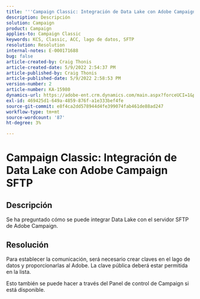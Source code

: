 ```yaml
---
title: '''Campaign Classic: Integración de Data Lake con Adobe Campaign SFTP"'
description: Descripción
solution: Campaign
product: Campaign
applies-to: Campaign Classic
keywords: KCS, Classic, ACC, lago de datos, SFTP
resolution: Resolution
internal-notes: E-000171688
bug: false
article-created-by: Craig Thonis
article-created-date: 5/9/2022 2:54:37 PM
article-published-by: Craig Thonis
article-published-date: 5/9/2022 2:58:53 PM
version-number: 2
article-number: KA-15980
dynamics-url: https://adobe-ent.crm.dynamics.com/main.aspx?forceUCI=1&pagetype=entityrecord&etn=knowledgearticle&id=537447ec-a7cf-ec11-a7b5-00224809c196
exl-id: 469425d1-649a-4859-876f-a1e333bef4fe
source-git-commit: e8f4ca2dd578944d4fe399074fab461de88ad247
workflow-type: tm+mt
source-wordcount: '87'
ht-degree: 3%

---
```


# Campaign Classic: Integración de Data Lake con Adobe Campaign SFTP

## Descripción


Se ha preguntado cómo se puede integrar Data Lake con el servidor SFTP de Adobe Campaign.


## Resolución


Para establecer la comunicación, será necesario crear claves en el lago de datos y proporcionarlas al Adobe. La clave pública deberá estar permitida en la lista.



Esto también se puede hacer a través del Panel de control de Campaign si está disponible.
